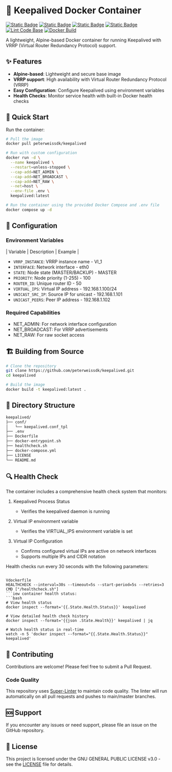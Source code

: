 # 💾 Keepalived Docker Container

[![Static Badge](https://img.shields.io/badge/Docker-Container-white?style=flat&logo=docker&logoColor=white&logoSize=auto&labelColor=black)](https://docker.com/)
[![Static Badge](https://img.shields.io/badge/Alpine-V3.21-white?style=flat&logo=alpinelinux&logoColor=white&logoSize=auto&labelColor=black)](https://www.alpinelinux.org/)
[![Static Badge](https://img.shields.io/badge/KeepAliveD-V2.3.2-white?style=flat&logoColor=white&labelColor=black)](https://keepalived.org/)
[![Static Badge](https://img.shields.io/badge/GPL-V3-white?style=flat&logo=gnu&logoColor=white&logoSize=auto&labelColor=black)](https://www.gnu.org/licenses/gpl-3.0.en.html/)
[![Lint Code Base](https://github.com/peterweissdk/keepalived/actions/workflows/linter.yml/badge.svg?branch=main)](https://github.com/peterweissdk/keepalived/actions/workflows/linter.yml)
[![Docker Build](https://github.com/peterweissdk/keepalived/actions/workflows/docker-publish.yml/badge.svg)](https://github.com/peterweissdk/keepalived/actions/workflows/docker-publish.yml)

A lightweight, Alpine-based Docker container for running Keepalived with VRRP (Virtual Router Redundancy Protocol) support.

## ✨ Features

- **Alpine-based**: Lightweight and secure base image
- **VRRP support**: High availability with Virtual Router Redundancy Protocol (VRRP)
- **Easy Configuration**: Configure Keepalived using environment variables
- **Health Checks**: Monitor service health with built-in Docker health checks

## 🚀 Quick Start

Run the container:
```bash
# Pull the image
docker pull peterweissdk/keepalived

# Run with custom configuration
docker run -d \
  --name keepalived \
  --restart=unless-stopped \
  --cap-add=NET_ADMIN \
  --cap-add=NET_BROADCAST \
  --cap-add=NET_RAW \
  --net=host \
  --env-file .env \
  keepalived:latest

# Run the container using the provided Docker Compose and .env file
docker compose up -d
```

## 🔧 Configuration

### Environment Variables

| Variable | Description | Example |

- `VRRP_INSTANCE`: VRRP instance name - VI_1
- `INTERFACE`: Network interface - eth0
- `STATE`: Node state (MASTER/BACKUP) - MASTER
- `PRIORITY`: Node priority (1-255) - 100
- `ROUTER_ID`: Unique router ID - 50
- `VIRTUAL_IPS`: Virtual IP address - 192.168.1.100/24
- `UNICAST_SRC_IP`: Source IP for unicast - 192.168.1.101
- `UNICAST_PEERS`: Peer IP address - 192.168.1.102

### Required Capabilities

- NET_ADMIN: For network interface configuration
- NET_BROADCAST: For VRRP advertisements
- NET_RAW: For raw socket access

## 🏗️ Building from Source

```bash
# Clone the repository
git clone https://github.com/peterweissdk/keepalived.git
cd keepalived

# Build the image
docker build -t keepalived:latest .
```

## 📝 Directory Structure

```bash
keepalived/
├── conf/
│   └── keepalived.conf_tpl
├── .env
├── Dockerfile
├── docker-entrypoint.sh
├── healthcheck.sh
├── docker-compose.yml
├── LICENSE
└── README.md
```

## 🔍 Health Check

The container includes a comprehensive health check system that monitors:

1. Keepalived Process Status
   - Verifies the keepalived daemon is running

2. Virtual IP environment variable
   - Verifies the VIRTUAL_IPS environment variable is set
   
3. Virtual IP Configuration
   - Confirms configured virtual IPs are active on network interfaces
   - Supports multiple IPs and CIDR notation

Health checks run every 30 seconds with the following parameters:
```

Vdockerfile
HEALTHCHECK --interval=30s --timeout=5s --start-period=5s --retries=3 CMD ["/healthcheck.sh"]
```iew container health status:
```bash
# View health status
docker inspect --format='{{.State.Health.Status}}' keepalived

# View detailed health check history
docker inspect --format='{{json .State.Health}}' keepalived | jq

# Watch health status in real-time
watch -n 5 'docker inspect --format="{{.State.Health.Status}}" keepalived'
```

## 🤝 Contributing

Contributions are welcome! Please feel free to submit a Pull Request.

### Code Quality

This repository uses [Super-Linter](https://github.com/super-linter/super-linter) to maintain code quality. The linter will run automatically on all pull requests and pushes to main/master branches.

## 🆘 Support

If you encounter any issues or need support, please file an issue on the GitHub repository.

## 📄 License

This project is licensed under the GNU GENERAL PUBLIC LICENSE v3.0 - see the [LICENSE](LICENSE) file for details.